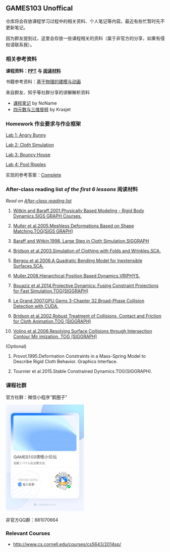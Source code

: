## GAMES103 Unoffical
仓库将会存放课程学习过程中的相关资料、个人笔记等内容。最近有些忙暂时先不更新笔记。

因为群友提到过，这里会存放一些课程相关的资料（属于非官方的分享，如果有侵权请联系我）。

### 相关参考资料

**课程资料：[PPT](PPT/) 与 [阅读材料](https://github.com/indevn/GAMES103/tree/main/After-class%20reading%20list)**

书籍参考资料：[基于物理的建模与动画](https://book.douban.com/subject/35287308/)

来自群友、知乎等社群分享的讲解解析资料

- [课程笔记](https://zhuanlan.zhihu.com/p/439562324) by NoName
- [四元数与三维旋转](https://krasjet.github.io/quaternion/) by Krasjet

### Homework 作业要求与作业框架

[Lab 1: Angry Bunny](HW/hw1/)

[Lab 2: Cloth Simulation](HW/hw2/)

[Lab 3: Bouncy House](HW/hw3/)

[Lab 4: Pool Ripples](HW/hw4/)

实现的参考答案：[Complete](HW/Complete/)



### After-class reading list _of the first 6 lessons_ 阅读材料

*Read on [After-class reading list](https://github.com/indevn/GAMES103/tree/main/After-class_reading_list)*

1. [Witkin and Baraff.2001.Physically Based Modeling - Rigid Body Dynamics.SIGS GRAPH Courses.](https://graphics.stanford.edu/courses/cs448b-00-winter/papers/phys_model.pdf)

2. [Muller et al.2005.Meshless Deformations Based on Shape Matching.TOG(SIGS GRAPH)](http://www.beosil.com/download/MeshlessDeformations_SIG05.pdf)

3. [Baraff and Witkin.1998. Large Step in Cloth Simulation.SIGGRAPH](https://www.ri.cmu.edu/pub_files/pub1/baraff_david_1998_1/baraff_david_1998_1.pdf)

4. [Bridson et al.2003.Simulation of Clothing with Folds and Wrinkles.SCA.](http://physbam.stanford.edu/~fedkiw/papers/stanford2003-06.pdf)

5. [Bergou et al.2006.A Quadratic Bending Model for lnextensible Surfaces.SCA.](https://cims.nyu.edu/gcl/papers/bergou2006qbm.pdf)

6. [Muller.2008.Hierarchical Position Based Dynamics.VRIPHYS.](https://matthias-research.github.io/pages/publications/hpbd.pdf)

7. [Bouaziz et al.2014.Projective Dynamics: Fusing Constraint Projections for Fast Simulation.TOG(SIGGRAPH)](https://www.cs.utah.edu/~ladislav/bouaziz14projective/bouaziz14projective.pdf)

8. [Le Grand.2007.GPU Gems 3-Chapter 32.Broad-Phase Collision Detection with CUDA.](https://developer.nvidia.com/gpugems/gpugems3/part-v-physics-simulation/chapter-32-broad-phase-collision-detection-cuda)

9. [Bridson et al.2002.Robust Treatment of Collisions, Contact and Friction for Cloth Animation.TOG (SIGGRAPH)](https://www.cs.ubc.ca/~rbridson/docs/cloth2002.pdf)

10. [Volino et al.2006.Resolving Surface Collisions through Intersection Contour Mir imization. TOG (SIGGRAPH)](http://citeseerx.ist.psu.edu/viewdoc/download?doi=10.1.1.92.863&rep=rep1&type=pdf)

(Optional)
1. Provot.1995.Deformation Constraints in a Mass-Spring Model to Describe Rigid Cloth Behavior. Graphics Interface.

2. Tournier et al.2015.Stable Constrained Dynamics.TOG(SIGGRAPH).

### 课程社群

官方社群：微信小程序“鹅圈子”

<img src="README.assets/image-20220222115356463.png" alt="image-20220222115356463" style="zoom:33%;" />

非官方QQ群：681070664

### Relevant Courses

- http://www.cs.cornell.edu/courses/cs5643/2014sp/



### 
